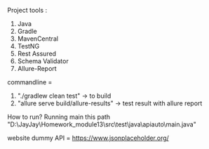 Project tools :
1. Java
2. Gradle
3. MavenCentral
4. TestNG
5. Rest Assured
6. Schema Validator
7. Allure-Report

commandline = 
1. "./gradlew clean test" -> to build
2. "allure serve build/allure-results" -> test result with allure report

How to run?
Running main this path "D:\JayJay\Homework_module13\src\test\java\apiauto\main.java"

website dummy API = https://www.jsonplaceholder.org/

